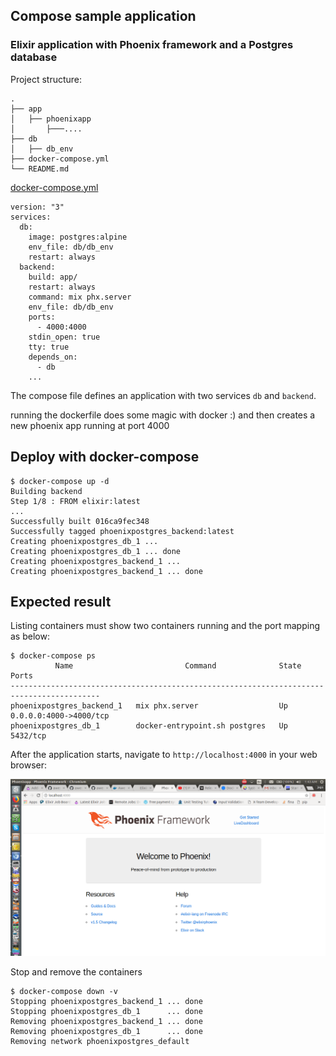 ## Compose sample application
### Elixir application with Phoenix framework and  a Postgres database

Project structure:
```
.
├── app
│   ├── phoenixapp
│       ├───....
├── db
│   ├── db_env
├── docker-compose.yml
└── README.md
```

[docker-compose.yml](docker-compose.yml)
```
version: "3"
services:
  db:
    image: postgres:alpine
    env_file: db/db_env
    restart: always
  backend:
    build: app/
    restart: always
    command: mix phx.server
    env_file: db/db_env
    ports:
      - 4000:4000
    stdin_open: true
    tty: true
    depends_on:
      - db
    ...
```
The compose file defines an application with two services  `db` and `backend`.

running the dockerfile does some magic with docker :) and then creates a new phoenix app running at port 4000

## Deploy with docker-compose

```
$ docker-compose up -d
Building backend
Step 1/8 : FROM elixir:latest
...
Successfully built 016ca9fec348
Successfully tagged phoenixpostgres_backend:latest
Creating phoenixpostgres_db_1 ... 
Creating phoenixpostgres_db_1 ... done
Creating phoenixpostgres_backend_1 ... 
Creating phoenixpostgres_backend_1 ... done

```

## Expected result

Listing containers must show two containers running and the port mapping as below:
```
$ docker-compose ps
          Name                         Command              State           Ports          
------------------------------------------------------------------------------------------
phoenixpostgres_backend_1   mix phx.server                  Up      0.0.0.0:4000->4000/tcp 
phoenixpostgres_db_1        docker-entrypoint.sh postgres   Up      5432/tcp 
```

After the application starts, navigate to `http://localhost:4000` in your web browser:

![page](phoenix_output.png)



Stop and remove the containers
```
$ docker-compose down -v
Stopping phoenixpostgres_backend_1 ... done
Stopping phoenixpostgres_db_1      ... done
Removing phoenixpostgres_backend_1 ... done
Removing phoenixpostgres_db_1      ... done
Removing network phoenixpostgres_default

```
